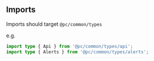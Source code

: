 ## Imports

Imports should target `@pc/common/types`

e.g.

```ts
import type { Api } from '@pc/common/types/api';
import type { Alerts } from '@pc/common/types/alerts';
```
